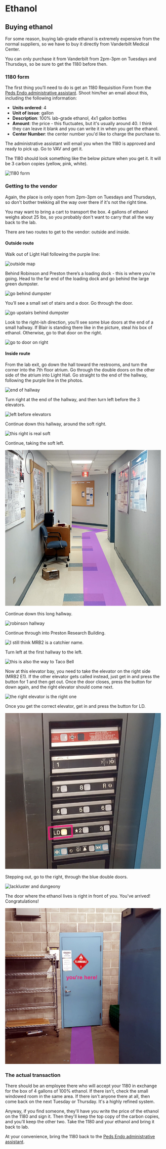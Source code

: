 # Ethanol

## Buying ethanol

For some reason, buying lab-grade ethanol is extremely expensive from the normal suppliers, so we have to buy it directly from Vanderbilt Medical Center.

You can only purchase it from Vanderbilt from 2pm-3pm on Tuesdays and Thursdays, so be sure to get the 1180 before then.

### 1180 form

The first thing you’ll need to do is get an 1180 Requisition Form from the [Peds Endo administrative assistant](https://github.com/moorelabvanderbilt/moorelabwiki/tree/98d9c43e779d8205afd02a9948443bf49c9a4a16/admin-asst/README.md). Shoot him/her an email about this, including the following information:

* **Units ordered**: 4
* **Unit of issue**: gallon
* **Description**: 100% lab-grade ethanol, 4x1 gallon bottles
* **Amount**: the price - this fluctuates, but it's usually around 40. I think they can leave it blank and you can write it in when you get the ethanol.
* **Center Number**: the center number you'd like to charge the purchase to.

The administrative assistant will email you when the 1180 is approved and ready to pick up. Go to VAV and get it.

The 1180 should look something like the below picture when you get it. It will be 3 carbon copies \(yellow, pink, white\).

![1180 form](.gitbook/assets/ethanol-00006.jpg)

### Getting to the vendor

Again, the place is only open from 2pm-3pm on Tuesdays and Thursdays, so don't bother trekking all the way over there if it's not the right time.

You may want to bring a cart to transport the box. 4 gallons of ethanol weighs about 25 lbs, so you probably don't want to carry that all the way back to the lab.

There are two routes to get to the vendor: outside and inside.

#### Outside route

Walk out of Light Hall following the purple line:

![outside map](.gitbook/assets/ethanol-00001.png)

Behind Robinson and Preston there’s a loading dock - this is where you’re going. Head to the far end of the loading dock and go behind the large green dumpster.

![go behind dumpster](.gitbook/assets/ethanol-00002-a.jpg)

You’ll see a small set of stairs and a door. Go through the door.

![go upstairs behind dumpster](.gitbook/assets/ethanol-00003-a.jpg)

Look to the right-ish direction, you’ll see some blue doors at the end of a small hallway. If Blair is standing there like in the picture, steal _his_ box of ethanol. Otherwise, go to that door on the right.

![go to door on right](.gitbook/assets/ethanol-00004-a.jpg)

#### Inside route

From the lab exit, go down the hall toward the restrooms, and turn the corner into the 7th floor atrium. Go through the double doors on the other side of the atrium into Light Hall. Go straight to the end of the hallway, following the purple line in the photos.

![end of hallway](.gitbook/assets/ethanol-00007-a.jpg)

Turn right at the end of the hallway, and then turn left before the 3 elevators.

![left before elevators](.gitbook/assets/ethanol-00021-a.jpg)

Continue down this hallway, around the soft right.

![this right is real soft](.gitbook/assets/ethanol-00009-a.jpg)

Continue, taking the soft left.

![this left's softness leaves something to be desired](.gitbook/assets/ethanol-00010-a.jpg)

Continue down this long hallway.

![robinson hallway](.gitbook/assets/ethanol-00011-a.jpg)

Continue through into Preston Research Building.

![I still think MRB2 is a catchier name.](.gitbook/assets/ethanol-00012-a.jpg)

Turn left at the first hallway to the left.

![this is also the way to Taco Bell](.gitbook/assets/ethanol-00013-a.jpg)

Now at this elevator bay, you need to take the elevator on the right side \(MRB2 E1\). If the other elevator gets called instead, just get in and press the button for 1 and then get out. Once the door closes, press the button for down again, and the right elevator should come next.

![the right elevator is the right one](.gitbook/assets/ethanol-00015-a.jpg)

Once you get the correct elevator, get in and press the button for LD.

![LD stands for 'lackluster dungeon'](.gitbook/assets/ethanol-00016-a.jpg)

Stepping out, go to the right, through the blue double doors.

![lackluster and dungeony](.gitbook/assets/ethanol-00018-a.jpg)

The door where the ethanol lives is right in front of you. You've arrived! Congratulations!

![It's a McDonald's on Mon-Wed-Fri. Closed for both alcohol and quarter pounders on weekends.](.gitbook/assets/ethanol-00019-a.jpg)

### The actual transaction

There should be an employee there who will accept your 1180 in exchange for the box of 4 gallons of 100% ethanol. If there isn't, check the small windowed room in the same area. If there isn't anyone there at all, then come back on the next Tuesday or Thursday. It's a highly refined system.

Anyway, if you find someone, they'll have you write the price of the ethanol on the 1180 and sign it. Then they'll keep the top copy of the carbon copies, and you'll keep the other two. Take the 1180 and your ethanol and bring it back to lab.

At your convenience, bring the 1180 back to the [Peds Endo administrative assistant](https://github.com/moorelabvanderbilt/moorelabwiki/tree/98d9c43e779d8205afd02a9948443bf49c9a4a16/admin-asst/README.md).

